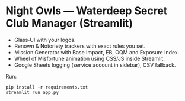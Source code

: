 # Night Owls — Waterdeep Secret Club Manager (Streamlit)

- Glass‑UI with your logos.
- Renown & Notoriety trackers with exact rules you set.
- Mission Generator with Base Impact, EB, OQM and Exposure Index.
- Wheel of Misfortune animation using CSS/JS inside Streamlit.
- Google Sheets logging (service account in sidebar), CSV fallback.

Run:
```
pip install -r requirements.txt
streamlit run app.py
```